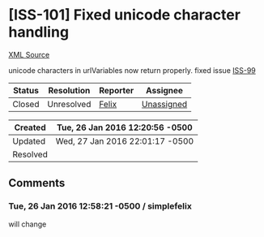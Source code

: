 # [ISS-101] Fixed unicode character handling

[XML Source](./xml/ISS-101.xml)
<p><p>unicode characters in urlVariables now return properly. fixed issue <a href="http://jira.perfect.org:8080/browse/ISS-99" title="HTTP Server, unicode folder name" class="issue-link" data-issue-key="ISS-99">ISS-99</a></p></p>





Status|Resolution|Reporter|Assignee
------|----------|--------|--------
Closed|Unresolved|[Felix](SimpleFelix)|[Unassigned]($-1)





Created|Tue, 26 Jan 2016 12:20:56 -0500
-------|--------------
Updated|Wed, 27 Jan 2016 22:01:17 -0500
Resolved|


## Comments




### Tue, 26 Jan 2016 12:58:21 -0500 / simplefelix 

<p><p>will change</p></p>


